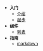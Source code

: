 - **入门**
    - [介绍](README.md)
    - [起步](start.md)
- **组件**
    - [列表](table.md)
- **指南**
    - [markdown](markdown.md)